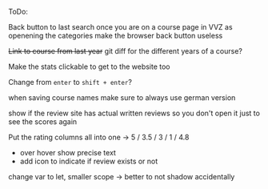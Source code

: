ToDo:

Back button to last search
    once you are on a course page in VVZ as openening the categories make the browser back button useless

~~Link to course from last year~~
git diff for the different years of a course?

Make the stats clickable to get to the website too

Change from `enter` to `shift + enter`?

when saving course names make sure to always use german version

show if the review site has actual written reviews so you don't open it just to see the scores again

Put the rating columns all into one -> 5 / 3.5 / 3 / 1 / 4.8
- over hover show precise text
- add icon to indicate if review exists or not


change var to let, smaller scope -> better to not shadow accidentally